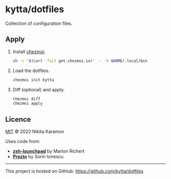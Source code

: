 # kytta/dotfiles

Collection of configuration files.

## Apply

1. Install [chezmoi](https://www.chezmoi.io/install/).

   ```sh
   sh -c "$(curl -fsLS get.chezmoi.io)" -- -b $HOME/.local/bin
   ```

2. Load the dotfiles.

   ```sh
   chezmoi init kytta
   ```

3. Diff (optional) and apply.

   ```sh
   chezmoi diff
   chezmoi apply
   ```

## Licence

[MIT](https://spdx.org/licenses/MIT.html) © 2022 Nikita Karamov

Uses code from:

- **[zsh-launchpad](https://github.com/marlonrichert/zsh-launchpad)**
  by Marlon Richert
- **[Prezto](https://github.com/sorin-ionescu/prezto)**
  by Sorin Ionescu

---

This project is hosted on GitHub:
<https://github.com/kytta/dotfiles>
